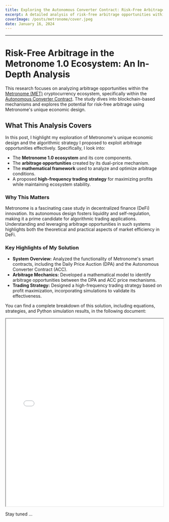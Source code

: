 ```yaml
---
title: Exploring the Autonomous Converter Contract: Risk-Free Arbitrage in Metronome 1.0
excerpt: A detailed analysis of risk-free arbitrage opportunities within the Metronome ecosystem, focusing on the Autonomous Converter Contract.
coverImage: /posts/metronome/cover.jpeg
date: January 16, 2024
---
```

---

# Risk-Free Arbitrage in the Metronome 1.0 Ecosystem: An In-Depth Analysis

This research focuses on analyzing arbitrage opportunities within the [Metronome (MET)](https://metronome.io/) cryptocurrency ecosystem, specifically within the [Autonomous Converter Contract](https://etherscan.io/address/0x686e5ac50d9236a9b7406791256e47feddb26aba). The study dives into blockchain-based mechanisms and explores the potential for risk-free arbitrage using Metronome's unique economic design.

## What This Analysis Covers

In this post, I highlight my exploration of Metronome's unique economic design and the algorithmic strategy I proposed to exploit arbitrage opportunities effectively. Specifically, I look into:

- The **Metronome 1.0 ecosystem** and its core components.
- The **arbitrage opportunities** created by its dual-price mechanism.
- The **mathematical framework** used to analyze and optimize arbitrage conditions.
- A proposed **high-frequency trading strategy** for maximizing profits while maintaining ecosystem stability.

### Why This Matters

Metronome is a fascinating case study in decentralized finance (DeFi) innovation. Its autonomous design fosters liquidity and self-regulation, making it a prime candidate for algorithmic trading applications. Understanding and leveraging arbitrage opportunities in such systems highlights both the theoretical and practical aspects of market efficiency in DeFi.

### Key Highlights of My Solution

- **System Overview:** Analyzed the functionality of Metronome's smart contracts, including the Daily Price Auction (DPA) and the Autonomous Converter Contract (ACC).
- **Arbitrage Mechanics:** Developed a mathematical model to identify arbitrage opportunities between the DPA and ACC price mechanisms.
- **Trading Strategy:** Designed a high-frequency trading strategy based on profit maximization, incorporating simulations to validate its effectiveness.

You can find a complete breakdown of this solution, including equations, strategies, and Python simulation results, in the following document:

<iframe src="../../_documents/MetronomeArbitrage.pdf" width="100%" height="600px"></iframe>

Stay tuned ...
